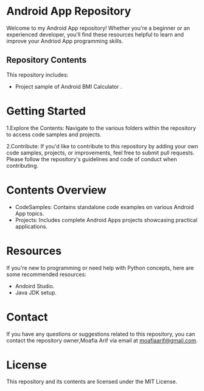 # Android App Repository 

Welcome to my Android App repository!  Whether you're a beginner or an experienced developer, you'll find these resources helpful to learn and improve your Andriod App programming skills.

## Repository Contents

This repository includes:

- Project sample of Android BMI Calculator .
  
# Getting Started

1.Explore the Contents: Navigate to the various folders within the repository to access code samples and projects.

2.Contribute: If you'd like to contribute to this repository by adding your own code samples, projects, or improvements, feel free to submit pull requests. Please 
  follow the repository's guidelines and code of conduct when contributing.

 # Contents Overview

- CodeSamples: Contains standalone code examples on various Android App topics.
- Projects: Includes complete Android Apps projects showcasing practical applications.

# Resources

 If you're new to programming or need help with Python concepts, here are some recommended resources:
 - Andoird Studio.
 - Java JDK setup.

# Contact

If you have any questions or suggestions related to this repository, you can contact the repository owner,Moafia Arif via email at moafiaarif@gmail.com.

# License

This repository and its contents are licensed under the MIT License.
